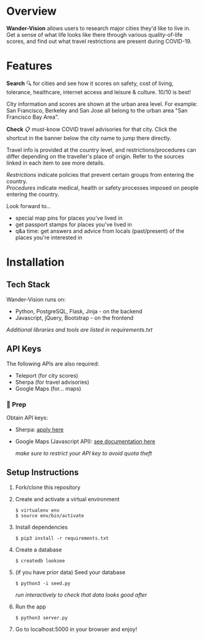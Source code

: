 # Overview 

**Wander-Vision** allows users to research major cities they'd like to live in. Get 
a sense of what life looks like there through various quality-of-life 
scores, and find out what travel restrictions are present during COVID-19. 

# Features 

**Search** 🔍 for cities and see how it scores on safety, cost of living, tolerance, 
healthcare, internet access and leisure & culture. 10/10 is best! 

City information and scores are shown at the urban area level. For example: San Francisco, 
Berkeley and San Jose all belong to the urban area "San Francisco Bay Area".

**Check** 📋 must-know COVID travel advisories for that city. Click the shortcut 
in the banner below the city name to jump there directly. 

Travel info is provided at the country level, and restrictions/procedures can 
differ depending on the traveller's place of origin. Refer to the sources 
linked in each item to see more details.

*Restrictions* indicate policies that prevent certain groups from entering the country.  
*Procedures* indicate medical, health or safety processes imposed on people 
entering the country.


Look forward to... 
- special map pins for places you've lived in
- get passport stamps for places you've lived in
- q&a time: get answers and advice from locals (past/present) of the 
places you're interested in

# Installation 

## Tech Stack

Wander-Vision runs on: 
* Python, PostgreSQL, Flask, Jinja - on the backend
* Javascript, jQuery, Bootstrap - on the frontend

*Additional libraries and tools are listed in requirements.txt*

## API Keys

The following APIs are also required:
* Teleport (for city scores)
* Sherpa (for travel advisories)
* Google Maps (for... maps) 

### 🔑 Prep
Obtain API keys:
* Sherpa: [apply here](https://www.joinsherpa.com/api/request-access)
* Google Maps (Javascript API): [see documentation here](https://developers.google.com/maps/documentation/javascript/get-api-key)

    *make sure to restrict your API key to avoid quota theft*

## Setup Instructions

1. Fork/clone this repository 
2. Create and activate a virtual environment 
    ```
    $ virtualenv env
    $ source env/bin/activate
    ```

3. Install dependencies 

    ```$ pip3 install -r requirements.txt```

4. Create a database

    ```$ createdb looksee```

5. (if you have prior data) Seed your database 

    ```$ python3 -i seed.py```

    *run interactively to check that data looks good after*

6. Run the app 

    ```$ python3 server.py```

7. Go to localhost:5000 in your browser and enjoy!

